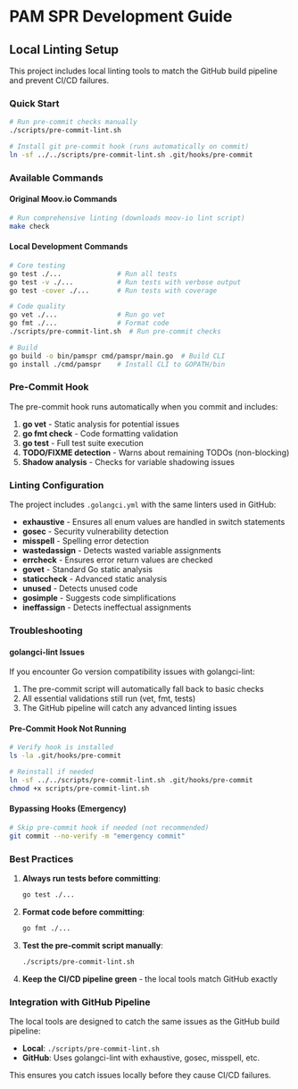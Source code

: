 # PAM SPR Development Guide

## Local Linting Setup

This project includes local linting tools to match the GitHub build pipeline and prevent CI/CD failures.

### Quick Start

```bash
# Run pre-commit checks manually
./scripts/pre-commit-lint.sh

# Install git pre-commit hook (runs automatically on commit)
ln -sf ../../scripts/pre-commit-lint.sh .git/hooks/pre-commit
```

### Available Commands

#### Original Moov.io Commands
```bash
# Run comprehensive linting (downloads moov-io lint script)
make check
```

#### Local Development Commands
```bash
# Core testing
go test ./...              # Run all tests
go test -v ./...           # Run tests with verbose output
go test -cover ./...       # Run tests with coverage

# Code quality
go vet ./...               # Run go vet
go fmt ./...               # Format code
./scripts/pre-commit-lint.sh  # Run pre-commit checks

# Build
go build -o bin/pamspr cmd/pamspr/main.go  # Build CLI
go install ./cmd/pamspr    # Install CLI to GOPATH/bin
```

### Pre-Commit Hook

The pre-commit hook runs automatically when you commit and includes:

1. **go vet** - Static analysis for potential issues
2. **go fmt check** - Code formatting validation
3. **go test** - Full test suite execution
4. **TODO/FIXME detection** - Warns about remaining TODOs (non-blocking)
5. **Shadow analysis** - Checks for variable shadowing issues

### Linting Configuration

The project includes `.golangci.yml` with the same linters used in GitHub:

- **exhaustive** - Ensures all enum values are handled in switch statements
- **gosec** - Security vulnerability detection
- **misspell** - Spelling error detection
- **wastedassign** - Detects wasted variable assignments
- **errcheck** - Ensures error return values are checked
- **govet** - Standard Go static analysis
- **staticcheck** - Advanced static analysis
- **unused** - Detects unused code
- **gosimple** - Suggests code simplifications
- **ineffassign** - Detects ineffectual assignments

### Troubleshooting

#### golangci-lint Issues
If you encounter Go version compatibility issues with golangci-lint:

1. The pre-commit script will automatically fall back to basic checks
2. All essential validations still run (vet, fmt, tests)
3. The GitHub pipeline will catch any advanced linting issues

#### Pre-Commit Hook Not Running
```bash
# Verify hook is installed
ls -la .git/hooks/pre-commit

# Reinstall if needed
ln -sf ../../scripts/pre-commit-lint.sh .git/hooks/pre-commit
chmod +x scripts/pre-commit-lint.sh
```

#### Bypassing Hooks (Emergency)
```bash
# Skip pre-commit hook if needed (not recommended)
git commit --no-verify -m "emergency commit"
```

### Best Practices

1. **Always run tests before committing**:
   ```bash
   go test ./...
   ```

2. **Format code before committing**:
   ```bash
   go fmt ./...
   ```

3. **Test the pre-commit script manually**:
   ```bash
   ./scripts/pre-commit-lint.sh
   ```

4. **Keep the CI/CD pipeline green** - the local tools match GitHub exactly

### Integration with GitHub Pipeline

The local tools are designed to catch the same issues as the GitHub build pipeline:

- **Local**: `./scripts/pre-commit-lint.sh` 
- **GitHub**: Uses golangci-lint with exhaustive, gosec, misspell, etc.

This ensures you catch issues locally before they cause CI/CD failures.